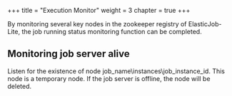 +++
title = "Execution Monitor"
weight = 3
chapter = true
+++

By monitoring several key nodes in the zookeeper registry of ElasticJob-Lite, the job running status monitoring function can be completed.

## Monitoring job server alive

Listen for the existence of node job_name\instances\job_instance_id. This node is a temporary node. If the job server is offline, the node will be deleted.
